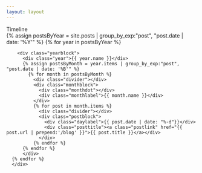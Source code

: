 ```yaml
---
layout: layout
---
```


  <div class="timeline">
  <div class="timelineheader">Timeline</div>
  {% assign postsByYear = site.posts | group_by_exp:"post", "post.date | date: '%Y'" %}
      {% for year in postsByYear %}

        <div class="yearblock">
          <div class="year">{{ year.name }}</div>
          {% assign postsByMonth = year.items | group_by_exp:"post", "post.date | date: '%B'" %}
            {% for month in postsByMonth %}
              <div class="divider"></div>
              <div class="monthblock">
                <div class="monthdot"></div>
                <div class="monthlabel">{{ month.name }}</div>
              </div>
              {% for post in month.items %}
                <div class="divider"></div>
                <div class="postblock">
                  <div class="daylabel">{{ post.date | date: "%-d"}}</div>
                  <div class="posttitle"><a class="postlink" href="{{ post.url | prepend:'/blog' }}">{{ post.title }}</a></div>
                </div>
              {% endfor %}
          {% endfor %}
          </div>
      {% endfor %}
      </div>
